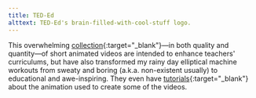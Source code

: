 ```yaml
---
title: TED-Ed
alttext: TED-Ed's brain-filled-with-cool-stuff logo.
---
```


This overwhelming [collection](https://ed.ted.com/lessons?content_type=animations&direction=desc&sort=publish-date){:target="_blank"}—in both quality and quantity—of short animated videos are intended to enhance teachers' curriculums, but have also transformed my rainy day elliptical machine workouts from sweaty and boring (a.k.a. non-existent usually) to educational and awe-inspiring. They even have [tutorials](https://ed.ted.com/series/animation-basics){:target="_blank"} about the animation used to create some of the videos.
